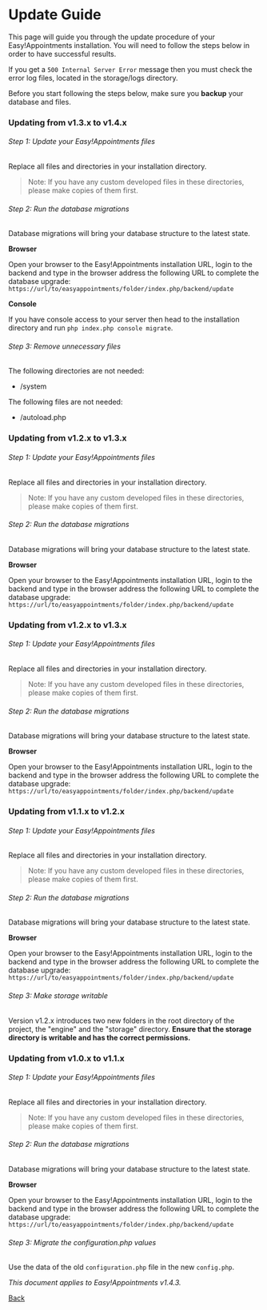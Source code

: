 # Update Guide

This page will guide you through the update procedure of your Easy!Appointments installation. You will need to follow the steps below in order to have successful results.

If you get a `500 Internal Server Error` message then you must check the error log files, located in the storage/logs directory.

Before you start following the steps below, make sure you **backup** your database and files. 

### Updating from v1.3.x to v1.4.x

###### Step 1: Update your Easy!Appointments files 

Replace all files and directories in your installation directory.

> Note: If you have any custom developed files in these directories, please make copies of them first.
        
###### Step 2: Run the database migrations 

Database migrations will bring your database structure to the latest state.

**Browser**

Open your browser to the Easy!Appointments installation URL, login to the backend and type in the browser address the following URL to complete the database upgrade: `https://url/to/easyappointments/folder/index.php/backend/update`

**Console**

If you have console access to your server then head to the installation directory and run `php index.php console migrate`.

###### Step 3: Remove unnecessary files 

The following directories are not needed: 

* /system

The following files are not needed:

* /autoload.php 

 
### Updating from v1.2.x to v1.3.x

###### Step 1: Update your Easy!Appointments files 

Replace all files and directories in your installation directory.

> Note: If you have any custom developed files in these directories, please make copies of them first.
        
###### Step 2: Run the database migrations 

Database migrations will bring your database structure to the latest state.

**Browser**

Open your browser to the Easy!Appointments installation URL, login to the backend and type in the browser address the following URL to complete the database upgrade: `https://url/to/easyappointments/folder/index.php/backend/update`


### Updating from v1.2.x to v1.3.x

###### Step 1: Update your Easy!Appointments files 

Replace all files and directories in your installation directory.

> Note: If you have any custom developed files in these directories, please make copies of them first.
        
###### Step 2: Run the database migrations 

Database migrations will bring your database structure to the latest state.

**Browser**

Open your browser to the Easy!Appointments installation URL, login to the backend and type in the browser address the following URL to complete the database upgrade: `https://url/to/easyappointments/folder/index.php/backend/update`

### Updating from v1.1.x to v1.2.x 

###### Step 1: Update your Easy!Appointments files 

Replace all files and directories in your installation directory.

> Note: If you have any custom developed files in these directories, please make copies of them first.
        
###### Step 2: Run the database migrations 

Database migrations will bring your database structure to the latest state.

**Browser**

Open your browser to the Easy!Appointments installation URL, login to the backend and type in the browser address the following URL to complete the database upgrade: `https://url/to/easyappointments/folder/index.php/backend/update`

###### Step 3: Make storage writable 

Version v1.2.x introduces two new folders in the root directory of the project, the "engine" and the "storage" directory. **Ensure that the storage directory is writable and has the correct permissions.**

### Updating from v1.0.x to v1.1.x

###### Step 1: Update your Easy!Appointments files 

Replace all files and directories in your installation directory.

> Note: If you have any custom developed files in these directories, please make copies of them first.
        
###### Step 2: Run the database migrations 

Database migrations will bring your database structure to the latest state.

**Browser**

Open your browser to the Easy!Appointments installation URL, login to the backend and type in the browser address the following URL to complete the database upgrade: `https://url/to/easyappointments/folder/index.php/backend/update`

###### Step 3: Migrate the configuration.php values

Use the data of the old `configuration.php` file in the new `config.php`. 

*This document applies to Easy!Appointments v1.4.3.*

[Back](readme.md)
